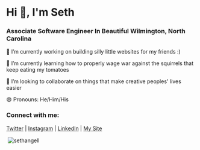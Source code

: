 # Hi 👋, I'm Seth
### Associate Software Engineer In Beautiful Wilmington, North Carolina

🔭 I’m currently working on building silly little websites for my friends :)

🌱 I’m currently learning how to properly wage war against the squirrels that keep eating my tomatoes

👯 I’m looking to collaborate on things that make creative peoples' lives easier

😄 Pronouns: He/Him/His

### Connect with me:
[Twitter](https://twitter.com/sethangell) | [Instagram](https://instagram.com/sethangell) | [LinkedIn](https://Linkedin.com/in/sethangell) | [My Site](https://sethangell.com)




<p>&nbsp;<img align="center" src="https://github-readme-stats.vercel.app/api?username=sethangell&count_private=true&show_icons=true&locale=en" alt="sethangell" /></p>


